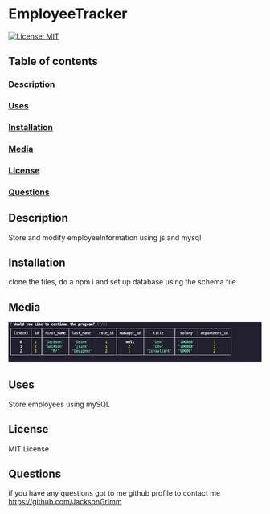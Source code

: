 # EmployeeTracker

[![License: MIT](https://img.shields.io/badge/License-MIT-yellow.svg)](https://opensource.org/licenses/MIT)

## Table of contents

### [Description](#description)

### [Uses](#uses)

### [Installation](#installation)

### [Media](#media)

### [License](#license)

### [Questions](#questions)

## Description

Store and modify employeeInformation using js and mysql

## Installation

clone the files, do a npm i and set up database using the schema file

## Media

![Alt text](screenshot1.png)

## Uses

Store employees using mySQL

## License

MIT License

## Questions

if you have any questions got to me github profile to contact me
https://github.com/JacksonGrimm
